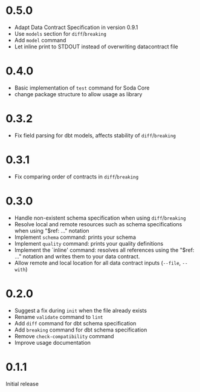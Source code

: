 # 0.5.0
- Adapt Data Contract Specification in version 0.9.1
- Use `models` section for `diff`/`breaking`
- Add `model` command
- Let inline print to STDOUT instead of overwriting datacontract file

# 0.4.0
- Basic implementation of `test` command for Soda Core
- change package structure to allow usage as library

# 0.3.2
- Fix field parsing for dbt models, affects stability of `diff`/`breaking`

# 0.3.1
- Fix comparing order of contracts in `diff`/`breaking`

# 0.3.0
- Handle non-existent schema specification when using `diff`/`breaking`
- Resolve local and remote resources such as schema specifications when using "$ref: ..." notation
- Implement `schema` command: prints your schema
- Implement `quality` command: prints your quality definitions 
- Implement the `inline' command: resolves all references using the "$ref: ..." notation and writes them to your data contract.
- Allow remote and local location for all data contract inputs (`--file`, `--with`)

# 0.2.0

- Suggest a fix during `init` when the file already exists
- Rename `validate` command to `lint`
- Add `diff` command for dbt schema specification
- Add `breaking` command for dbt schema specification
- Remove `check-compatibility` command
- Improve usage documentation

# 0.1.1

Initial release
